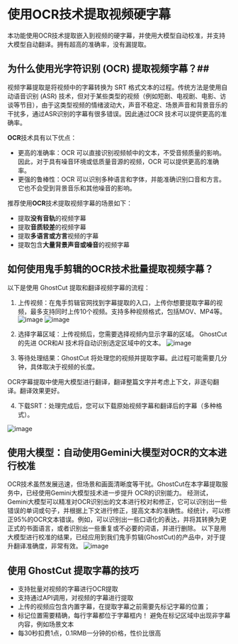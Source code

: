# 使用OCR技术提取视频硬字幕 
本功能使用OCR技术提取嵌入到视频的硬字幕，并使用大模型自动校准，并支持大模型自动翻译。拥有超高的准确率，没有漏提取。

## 为什么使用光字符识别 (OCR) 提取视频字幕？##
视频字幕提取是将视频中的字幕转换为 SRT 格式文本的过程。传统方法是使用自动语音识别 (ASR) 技术，但对于某些类型的视频（例如短剧、电视剧、电影、访谈等节目），由于这类型视频的情绪波动大，声音不稳定、场景声音和背景音乐的干扰多，通过ASR识别的字幕有很多错误。因此通过OCR 技术可以提供更高的准确率。

**OCR**技术具有以下优点：
- 更高的准确率：OCR 可以直接识别视频帧中的文本，不受音频质量的影响。因此，对于具有噪音环境或低质量音源的视频，OCR 可以提供更高的准确率。
- 更强的鲁棒性：OCR 可以识别多种语言和字体，并能准确识别口音和方言。它也不会受到背景音乐和其他噪音的影响。

推荐使用**OCR**技术提取视频字幕的场景如下：
- 提取**没有音轨**的视频字幕
- 提取**音质较差**的视频字幕
- 提取**多语言或方言**视频的字幕
- 提取包含**大量背景声音或噪音**的视频字幕

## 如何使用鬼手剪辑的OCR技术批量提取视频字幕？

以下是使用 GhostCut 提取和翻译视频字幕的流程：
1. 上传视频：在鬼手剪辑官网找到字幕提取的入口，上传你想要提取字幕的视频，最多支持同时上传10个视频。支持多种视频格式，包括MOV、MP4等。
![image](https://github.com/JollyToday/Extract-Subtitles-by-OCR/assets/128401459/cfdc15c9-5508-4589-a415-238c5cdca4ed)
![image](https://github.com/JollyToday/Extract-Subtitles-by-OCR/assets/128401459/21374052-6e59-4ba8-967c-bf56cca77f1c)

3. 选择字幕区域：上传视频后，您需要选择视频内显示字幕的区域。 GhostCut 的先进 OCR和AI 技术将自动识别选定区域中的文本。
![image](https://github.com/JollyToday/Extract-Subtitles-by-OCR/assets/128401459/9c2d328f-5ec1-412a-9a58-b3e3d575f446)
  

4. 等待处理结果：GhostCut 将处理您的视频并提取字幕。此过程可能需要几分钟，具体取决于视频的长度。


OCR字幕提取中使用大模型进行翻译，翻译整篇文字并考虑上下文，非逐句翻译。翻译效果更好。

4. 下载SRT：处理完成后，您可以下载原始视频字幕和翻译后的字幕（多种格式）。

![image](https://github.com/JollyToday/Extract-Subtitles-by-OCR/assets/128401459/d2007fd0-ece4-49e2-b0dd-6e9832e53918)

## 使用大模型：自动使用Gemini大模型对OCR的文本进行校准
OCR技术虽然发展迅速，但场景和画面清晰度等干扰。GhostCut在本字幕提取服务中，已经使用Gemini大模型技术进一步提升 OCR的识别能力。
经测试，Gemini大模型可以精准对OCR识别出的文本进行校对和修正，它可以识别出一些错误的单词或句子，并根据上下文进行修正，提高文本的准确性。经统计，可以修正95%的OCR文本错误。例如，可以识别出一些口语化的表达，并将其转换为更正式的书面语言，或者识别出一些重复或不必要的词语，并进行删除。
以下是用大模型进行校准的结果，已经应用到我们鬼手剪辑(GhostCut)的产品中，对于提升翻译准确度，非常有效。
![image](https://github.com/JollyToday/Extract-Subtitles-by-OCR/assets/128401459/018a2d20-1bb6-4dcd-b041-e20243ddf6a6)


## 使用 GhostCut 提取字幕的技巧
- 支持批量对视频的字幕进行OCR提取
- 支持通过API调用，对视频的字幕进行提取
- 上传的视频应包含内置字幕，在提取字幕之前需要先标记字幕的位置； 
- 标记位置需要精确，每行字幕都位于字幕框内！ 避免在标记区域中出现非字幕内容，例如场景文本
- 每30秒扣费1点，0.1RMB一分钟的价格，性价比很高
